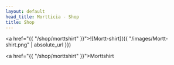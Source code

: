 ```yaml
---
layout: default
head_title: Mortticia - Shop
title: Shop
---
```



<a href="{{ "/shop/morttshirt" }}">![Mortt-shirt]({{ "/images/Mortt-shirt.png" | absolute_url }})</a>


<a href="{{ "/shop/morttshirt" }}">Morttshirt</a>




